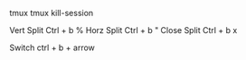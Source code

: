 tmux
tmux kill-session

Vert Split
Ctrl + b %
Horz Split
Ctrl + b "
Close Split
Ctrl + b x

Switch
ctrl + b + arrow
